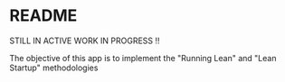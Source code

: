 # README

STILL IN ACTIVE WORK IN PROGRESS !!

The objective of this app is to implement the "Running Lean" and "Lean Startup" methodologies
